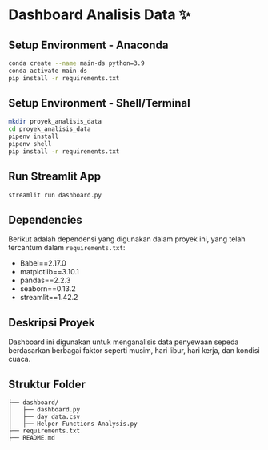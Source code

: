 # Dashboard Analisis Data ✨

## Setup Environment - Anaconda

```sh
conda create --name main-ds python=3.9
conda activate main-ds
pip install -r requirements.txt
```

## Setup Environment - Shell/Terminal

```sh
mkdir proyek_analisis_data
cd proyek_analisis_data
pipenv install
pipenv shell
pip install -r requirements.txt
```

## Run Streamlit App

```sh
streamlit run dashboard.py
```

## Dependencies

Berikut adalah dependensi yang digunakan dalam proyek ini, yang telah tercantum dalam `requirements.txt`:

- Babel==2.17.0
- matplotlib==3.10.1
- pandas==2.2.3
- seaborn==0.13.2
- streamlit==1.42.2

## Deskripsi Proyek

Dashboard ini digunakan untuk menganalisis data penyewaan sepeda berdasarkan berbagai faktor seperti musim, hari libur, hari kerja, dan kondisi cuaca.

## Struktur Folder

```
├── dashboard/
│   ├── dashboard.py
│   ├── day_data.csv
│   ├── Helper Functions Analysis.py
├── requirements.txt
├── README.md
```

